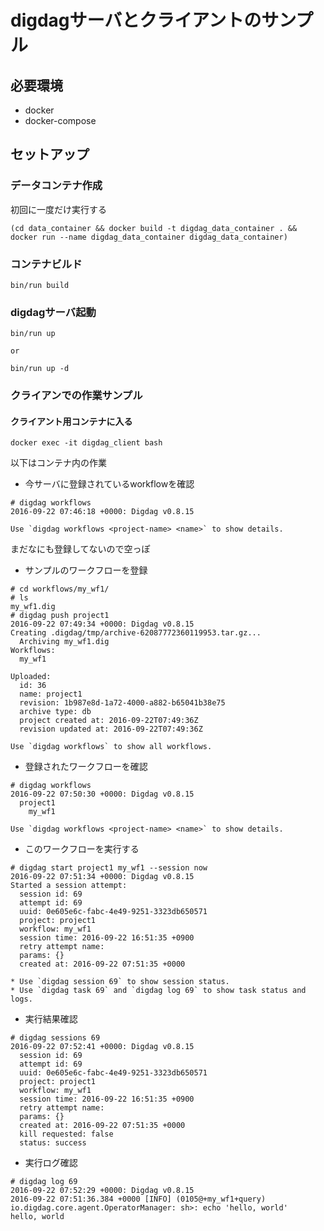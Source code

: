 # digdagサーバとクライアントのサンプル

## 必要環境

- docker
- docker-compose


## セットアップ

### データコンテナ作成

初回に一度だけ実行する

```
(cd data_container && docker build -t digdag_data_container . && docker run --name digdag_data_container digdag_data_container)
```


### コンテナビルド

```
bin/run build
```

### digdagサーバ起動

```
bin/run up

or

bin/run up -d
```

### クライアンでの作業サンプル

#### クライアント用コンテナに入る

```
docker exec -it digdag_client bash
```

以下はコンテナ内の作業

- 今サーバに登録されているworkflowを確認

```
# digdag workflows
2016-09-22 07:46:18 +0000: Digdag v0.8.15

Use `digdag workflows <project-name> <name>` to show details.
```

まだなにも登録してないので空っぽ

- サンプルのワークフローを登録

```
# cd workflows/my_wf1/
# ls
my_wf1.dig
# digdag push project1
2016-09-22 07:49:34 +0000: Digdag v0.8.15
Creating .digdag/tmp/archive-62087772360119953.tar.gz...
  Archiving my_wf1.dig
Workflows:
  my_wf1

Uploaded:
  id: 36
  name: project1
  revision: 1b987e8d-1a72-4000-a882-b65041b38e75
  archive type: db
  project created at: 2016-09-22T07:49:36Z
  revision updated at: 2016-09-22T07:49:36Z

Use `digdag workflows` to show all workflows.
```

- 登録されたワークフローを確認

```
# digdag workflows
2016-09-22 07:50:30 +0000: Digdag v0.8.15
  project1
    my_wf1

Use `digdag workflows <project-name> <name>` to show details.
```

- このワークフローを実行する

```
# digdag start project1 my_wf1 --session now
2016-09-22 07:51:34 +0000: Digdag v0.8.15
Started a session attempt:
  session id: 69
  attempt id: 69
  uuid: 0e605e6c-fabc-4e49-9251-3323db650571
  project: project1
  workflow: my_wf1
  session time: 2016-09-22 16:51:35 +0900
  retry attempt name:
  params: {}
  created at: 2016-09-22 07:51:35 +0000

* Use `digdag session 69` to show session status.
* Use `digdag task 69` and `digdag log 69` to show task status and logs.
```

- 実行結果確認

```
# digdag sessions 69
2016-09-22 07:52:41 +0000: Digdag v0.8.15
  session id: 69
  attempt id: 69
  uuid: 0e605e6c-fabc-4e49-9251-3323db650571
  project: project1
  workflow: my_wf1
  session time: 2016-09-22 16:51:35 +0900
  retry attempt name:
  params: {}
  created at: 2016-09-22 07:51:35 +0000
  kill requested: false
  status: success
```

- 実行ログ確認

```
# digdag log 69
2016-09-22 07:52:29 +0000: Digdag v0.8.15
2016-09-22 07:51:36.384 +0000 [INFO] (0105@+my_wf1+query) io.digdag.core.agent.OperatorManager: sh>: echo 'hello, world'
hello, world
```
